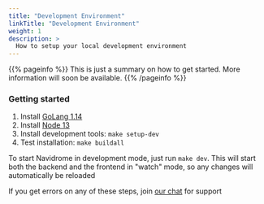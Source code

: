 ```yaml
---
title: "Development Environment"
linkTitle: "Development Environment"
weight: 1
description: >
  How to setup your local development environment
---
```


{{% pageinfo %}}
This is just a summary on how to get started. More information will soon be available.
{{% /pageinfo %}}

### Getting started

1. Install [GoLang 1.14](https://golang.org/dl/)
2. Install [Node 13](http://nodejs.org/)
3. Install development tools: `make setup-dev`
4. Test installation: `make buildall`

To start Navidrome in development mode, just run `make dev`. This will start both the backend
and the frontend in "watch" mode, so any changes will automatically be reloaded

If you get errors on any of these steps, join [our chat](/community/) for support

